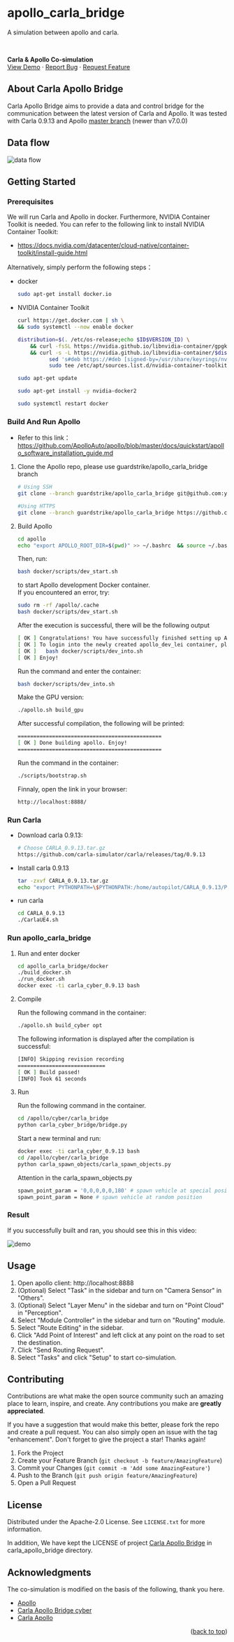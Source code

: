 # apollo_carla_bridge
A simulation between apollo and carla.

<a name="readme-top"></a>


<!-- PROJECT LOGO -->
<br />
<div align="left">
  <!-- <a href="https://github.com/othneildrew/Best-README-Template">
    <img src="images/logo.png" alt="Logo" width="80" height="80">
  </a> -->

  <p align="left">
    <b>Carla & Apollo Co-simulation</b>
    <!-- <br /> -->
    <!-- <a href="https://github.com/othneildrew/Best-README-Template"><strong>Explore the docs »</strong></a>
    <br /> -->
    <br />
    <a href="">View Demo</a>
    ·
    <a href="https://github.com/yizhiweimengxiangfendoudefeifei/apollo_carla_bridge/issues">Report Bug</a>
    ·
    <a href="https://github.com/yizhiweimengxiangfendoudefeifei/apollo_carla_bridge/pulls">Request Feature</a>
    <br>
  </p>
</div>




<!-- ABOUT THE PROJECT -->
## About Carla Apollo Bridge
Carla Apollo Bridge aims to provide a data and control bridge for the communication between the latest version of Carla and Apollo. It was tested with Carla 0.9.13 and Apollo [master branch](https://github.com/ApolloAuto/apollo/commit/aa0c5eb66189b86a724206305712cfb337c07619) (newer than v7.0.0)  
## Data flow  
![data flow](images/software_flow.png)  

<!-- GETTING STARTED -->
## Getting Started

### Prerequisites

We will run Carla and Apollo in docker. Furthermore, NVIDIA Container Toolkit is needed. You can refer to the following link to install NVIDIA Container Toolkit:
* https://docs.nvidia.com/datacenter/cloud-native/container-toolkit/install-guide.html

Alternatively, simply perform the following steps：

* docker

  ```sh
  sudo apt-get install docker.io
  ```
* NVIDIA Container Toolkit

  ```sh
  curl https://get.docker.com | sh \
  && sudo systemctl --now enable docker
  ```
  ```sh
  distribution=$(. /etc/os-release;echo $ID$VERSION_ID) \
      && curl -fsSL https://nvidia.github.io/libnvidia-container/gpgkey | sudo gpg --dearmor -o /usr/share/keyrings/nvidia-container-toolkit-keyring.gpg \
      && curl -s -L https://nvidia.github.io/libnvidia-container/$distribution/libnvidia-container.list | \
            sed 's#deb https://#deb [signed-by=/usr/share/keyrings/nvidia-container-toolkit-keyring.gpg] https://#g' | \
            sudo tee /etc/apt/sources.list.d/nvidia-container-toolkit.list
  ```
  ```sh
  sudo apt-get update
  ```
  ```sh
  sudo apt-get install -y nvidia-docker2
  ```
  ```sh
  sudo systemctl restart docker
  ```

### Build And Run Apollo

* Refer to this link：
<br> https://github.com/ApolloAuto/apollo/blob/master/docs/quickstart/apollo_software_installation_guide.md

1. Clone the Apollo repo, please use guardstrike/apollo_carla_bridge branch
   ```sh
   # Using SSH
   git clone --branch guardstrike/apollo_carla_bridge git@github.com:yizhiweimengxiangfendoudefeifei/apollo.git

   #Using HTTPS
   git clone --branch guardstrike/apollo_carla_bridge https://github.com/yizhiweimengxiangfendoudefeifei/apollo.git
   ```
2. Build Apollo

   ```sh
   cd apollo
   echo "export APOLLO_ROOT_DIR=$(pwd)" >> ~/.bashrc  && source ~/.bashrc
   ```
   Then, run:
   ```sh
   bash docker/scripts/dev_start.sh
   ```
   to start Apollo development Docker container.
   <br>If you encountered an error, try:
   ```sh
   sudo rm -rf /apollo/.cache
   bash docker/scripts/dev_start.sh
   ```
   After the execution is successful, there will be the following output
   ```sh
   [ OK ] Congratulations! You have successfully finished setting up Apollo Dev Environment.
   [ OK ] To login into the newly created apollo_dev_lei container, please run the following command:
   [ OK ]   bash docker/scripts/dev_into.sh
   [ OK ] Enjoy!
   ```
   Run the command and enter the container:
   ```sh
   bash docker/scripts/dev_into.sh
   ```
   Make the GPU version:
   ```sh
   ./apollo.sh build_gpu
   ```
   After successful compilation, the following will be printed:
   ```sh
   ==============================================
   [ OK ] Done building apollo. Enjoy!
   ==============================================
   ```
   Run the command in the container:
   ```sh
   ./scripts/bootstrap.sh
   ```
   Finnaly, open the link in your browser:
   ```sh
   http://localhost:8888/
   ```

### Run Carla
* Download carla 0.9.13:
   ```sh
   # Choose CARLA_0.9.13.tar.gz
   https://github.com/carla-simulator/carla/releases/tag/0.9.13
   ```

* Install carla 0.9.13

   ```sh
   tar -zxvf CARLA_0.9.13.tar.gz
   echo "export PYTHONPATH=\$PYTHONPATH:/home/autopilot/CARLA_0.9.13/PythonAPI/carla/dist/carla-0.9.13-py2.7-linux-x86_64.egg" >> ~/.bashrc
   ```
* run carla
  
   ```sh
   cd CARLA_0.9.13
   ./CarlaUE4.sh
   ```

<!-- USAGE EXAMPLES -->
### Run apollo_carla_bridge
1.  Run and enter docker
    ```sh
    cd apollo_carla_bridge/docker
    ./build_docker.sh
    ./run_docker.sh
    docker exec -ti carla_cyber_0.9.13 bash
    ```
2.  Compile

    Run the following command in the container:
    ```sh
    ./apollo.sh build_cyber opt
    ```
    The following information is displayed after the compilation is successful:
    ```sh
    [INFO] Skipping revision recording
    ============================
    [ OK ] Build passed!
    [INFO] Took 61 seconds
    ```
3. Run

    Run the following command in the container.
    ```sh
    cd /apollo/cyber/carla_bridge
    python carla_cyber_bridge/bridge.py
    ```
    Start a new terminal and run:
    ```sh
    docker exec -ti carla_cyber_0.9.13 bash
    cd /apollo/cyber/carla_bridge
    python carla_spawn_objects/carla_spawn_objects.py
    ```
    Attention 
    in the carla_spawn_objects.py
    ```sh
    spawn_point_param = '0,0,0,0,0,180' # spawn vehicle at special position
    spawn_point_param = None # spawn vehicle at random position
    ```

### Result
If you successfully built and ran, you should see this in this video: 
 
![demo](docs/images/Apollo.png)


## Usage
1. Open apollo client: http://localhost:8888
2. (Optional) Select "Task" in the sidebar and turn on "Camera Sensor" in "Others".
3. (Optional) Select "Layer Menu" in the sidebar and turn on "Point Cloud" in "Perception".
4. Select "Module Controller" in the sidebar and turn on "Routing" module.
5. Select "Route Editing" in the sidebar.
6. Click "Add Point of Interest" and left click at any point on the road to set the destination.
7. Click "Send Routing Request".
8. Select "Tasks" and click "Setup" to start co-simulation.


<!-- CONTRIBUTING -->
## Contributing

Contributions are what make the open source community such an amazing place to learn, inspire, and create. Any contributions you make are **greatly appreciated**.

If you have a suggestion that would make this better, please fork the repo and create a pull request. You can also simply open an issue with the tag "enhancement".
Don't forget to give the project a star! Thanks again!

1. Fork the Project
2. Create your Feature Branch (`git checkout -b feature/AmazingFeature`)
3. Commit your Changes (`git commit -m 'Add some AmazingFeature'`)
4. Push to the Branch (`git push origin feature/AmazingFeature`)
5. Open a Pull Request


<!-- LICENSE -->
## License

Distributed under the Apache-2.0 License. See `LICENSE.txt` for more information.

In addition, We have kept the LICENSE of project [Carla Apollo Bridge](https://github.com/AuroAi/carla_apollo_bridge) in carla_apollo_bridge directory.





<!-- ACKNOWLEDGMENTS -->
## Acknowledgments

The co-simulation is modified on the basis of the following, thank you here.

* [Apollo](https://github.com/ApolloAuto/apollo)
* [Carla Apollo Bridge cyber](https://github.com/AuroAi/carla_apollo_bridge)
* [Carla Apollo](https://github.com/guardstrikelab/carla_apollo_bridge)

<p align="right">(<a href="#readme-top">back to top</a>)</p>



